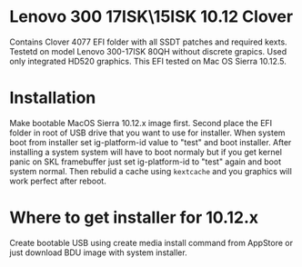 # Lenovo 300 17ISK\15ISK 10.12 Clover

Contains Clover 4077 EFI folder with all SSDT patches and required kexts. Testetd on model Lenovo 300-17ISK 80QH without discrete grapics. Used only integrated HD520 graphics. This EFI tested on Mac OS Sierra 10.12.5.

# Installation

Make bootable MacOS Sierra 10.12.x image first. Second place the EFI folder in root of USB drive that you want to use for installer. When system boot from installer set ig-platform-id value to "test" and boot installer. After installing a system system will have to boot normaly but if you get kernel panic on SKL framebuffer just set ig-platform-id to "test" again and boot system normal. Then rebulid a cache using `kextcache` and you graphics will work perfect after reboot.

# Where to get installer for 10.12.x

Create bootable USB using create media install command from AppStore or just download BDU image with system installer.

